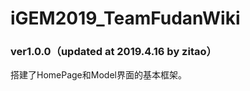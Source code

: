 # iGEM2019_TeamFudanWiki



### ver1.0.0（updated at 2019.4.16 by zitao）

搭建了HomePage和Model界面的基本框架。



